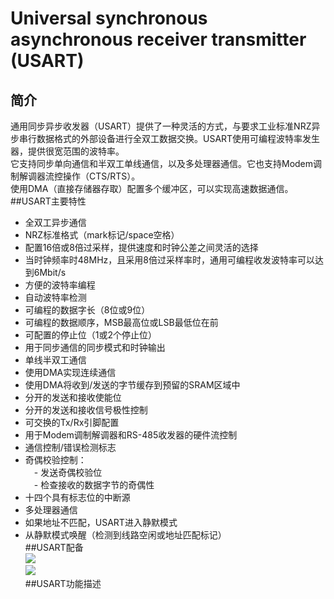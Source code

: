 # Universal synchronous asynchronous receiver transmitter (USART)  
## 简介  
通用同步异步收发器（USART）提供了一种灵活的方式，与要求工业标准NRZ异步串行数据格式的外部设备进行全双工数据交换。USART使用可编程波特率发生器，提供很宽范围的波特率。  
它支持同步单向通信和半双工单线通信，以及多处理器通信。它也支持Modem调制解调器流控操作（CTS/RTS）。  
使用DMA（直接存储器存取）配置多个缓冲区，可以实现高速数据通信。  
##USART主要特性  
- 全双工异步通信  
- NRZ标准格式（mark标记/space空格）  
- 配置16倍或8倍过采样，提供速度和时钟公差之间灵活的选择  
- 当时钟频率时48MHz，且采用8倍过采样率时，通用可编程收发波特率可以达到6Mbit/s  
- 方便的波特率编程  
- 自动波特率检测  
- 可编程的数据字长（8位或9位）  
- 可编程的数据顺序，MSB最高位或LSB最低位在前  
- 可配置的停止位（1或2个停止位）  
- 用于同步通信的同步模式和时钟输出  
- 单线半双工通信  
- 使用DMA实现连续通信  
- 使用DMA将收到/发送的字节缓存到预留的SRAM区域中  
- 分开的发送和接收使能位  
- 分开的发送和接收信号极性控制  
- 可交换的Tx/Rx引脚配置  
- 用于Modem调制解调器和RS-485收发器的硬件流控制  
- 通信控制/错误检测标志  
- 奇偶校验控制：  
　- 发送奇偶校验位  
　- 检查接收的数据字节的奇偶性  
- 十四个具有标志位的中断源  
- 多处理器通信  
- 如果地址不匹配，USART进入静默模式  
- 从静默模式唤醒（检测到线路空闲或地址匹配标记）  
##USART配备  
![](https://i.imgur.com/rwosfMn.png)  
![](https://i.imgur.com/9fcdvIG.png)  
##USART功能描述  
